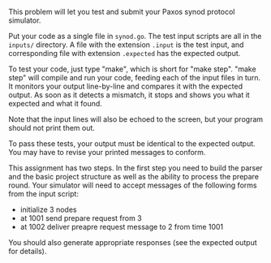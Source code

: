 This problem will let you test and submit your Paxos synod protocol
simulator.

Put your code as a single file in `synod.go`. The test input scripts
are all in the `inputs/` directory. A file with the extension
`.input` is the test input, and corresponding file with extension
`.expected` has the expected output.

To test your code, just type "make", which is short for "make step".
"make step" will compile and run your code, feeding each of the
input files in turn. It monitors your output line-by-line and
compares it with the expected output. As soon as it detects a
mismatch, it stops and shows you what it expected and what it found.

Note that the input lines will also be echoed to the screen, but
your program should not print them out.

To pass these tests, your output must be identical to the expected
output. You may have to revise your printed messages to conform.

This assignment has two steps. In the first step you need to build
the parser and the basic project structure as well as the ability to
process the prepare round. Your simulator will need to accept
messages of the following forms from the input script:

*   initialize 3 nodes
*   at 1001 send prepare request from 3
*   at 1002 deliver preapre request message to 2 from time 1001

You should also generate appropriate responses (see the expected
output for details).

